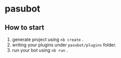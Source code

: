 # pasubot

## How to start

1. generate project using `nb create` .
2. writing your plugins under `pasubot/plugins` folder.
3. run your bot using `nb run` .
